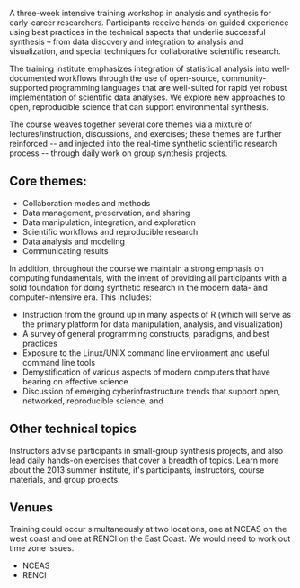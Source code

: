A three-week intensive training workshop in analysis and synthesis for early-career researchers. Participants receive hands-on guided experience using best practices in the technical aspects that underlie successful synthesis – from data discovery and integration to analysis and visualization, and special techniques for collaborative scientific research.

The training institute emphasizes integration of statistical analysis into well-documented workflows through the use of open-source, community-supported programming languages that are well-suited for rapid yet robust implementation of scientific data analyses. We explore new approaches to open, reproducible science that can support environmental synthesis.

The course weaves together several core themes via a mixture of lectures/instruction, discussions, and exercises; these themes are further reinforced -- and injected into the real-time synthetic scientific research process -- through daily work on group synthesis projects.

## Core themes: 

* Collaboration modes and methods
* Data management, preservation, and sharing
* Data manipulation, integration, and exploration
* Scientific workflows and reproducible research
* Data analysis and modeling
* Communicating results

In addition, throughout the course we maintain a strong emphasis on computing fundamentals, with the intent of providing all participants with a solid foundation for doing synthetic research in the modern data- and computer-intensive era. This includes:

* Instruction from the ground up in many aspects of R (which will serve as the primary platform for data manipulation, analysis, and visualization)
* A survey of general programming constructs, paradigms, and best practices
* Exposure to the Linux/UNIX command line environment and useful command line tools
* Demystification of various aspects of modern computers that have bearing on effective science
* Discussion of emerging cyberinfrastructure trends that support open, networked, reproducible science, and

## Other technical topics
Instructors advise participants in small-group synthesis projects, and also lead daily hands-on exercises that cover a breadth of topics.   Learn more about the 2013 summer institute, it's participants, instructors,  course materials, and group projects.

## Venues
Training could occur simultaneously at two locations, one at NCEAS on the west coast and one at RENCI on the East Coast. We would need to work out time zone issues.  

* NCEAS
* RENCI